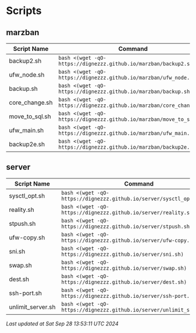 # Scripts
## marzban

| Script Name | Command |
|-------------|---------|
| backup2.sh | `bash <(wget -qO- https://dignezzz.github.io/marzban/backup2.sh)` |
| ufw_node.sh | `bash <(wget -qO- https://dignezzz.github.io/marzban/ufw_node.sh)` |
| backup.sh | `bash <(wget -qO- https://dignezzz.github.io/marzban/backup.sh)` |
| core_change.sh | `bash <(wget -qO- https://dignezzz.github.io/marzban/core_change.sh)` |
| move_to_sql.sh | `bash <(wget -qO- https://dignezzz.github.io/marzban/move_to_sql.sh)` |
| ufw_main.sh | `bash <(wget -qO- https://dignezzz.github.io/marzban/ufw_main.sh)` |
| backup2e.sh | `bash <(wget -qO- https://dignezzz.github.io/marzban/backup2e.sh)` |

## server

| Script Name | Command |
|-------------|---------|
| sysctl_opt.sh | `bash <(wget -qO- https://dignezzz.github.io/server/sysctl_opt.sh)` |
| reality.sh | `bash <(wget -qO- https://dignezzz.github.io/server/reality.sh)` |
| stpush.sh | `bash <(wget -qO- https://dignezzz.github.io/server/stpush.sh)` |
| ufw-copy.sh | `bash <(wget -qO- https://dignezzz.github.io/server/ufw-copy.sh)` |
| sni.sh | `bash <(wget -qO- https://dignezzz.github.io/server/sni.sh)` |
| swap.sh | `bash <(wget -qO- https://dignezzz.github.io/server/swap.sh)` |
| dest.sh | `bash <(wget -qO- https://dignezzz.github.io/server/dest.sh)` |
| ssh-port.sh | `bash <(wget -qO- https://dignezzz.github.io/server/ssh-port.sh)` |
| unlimit_server.sh | `bash <(wget -qO- https://dignezzz.github.io/server/unlimit_server.sh)` |


_Last updated at Sat Sep 28 13:53:11 UTC 2024_ 
